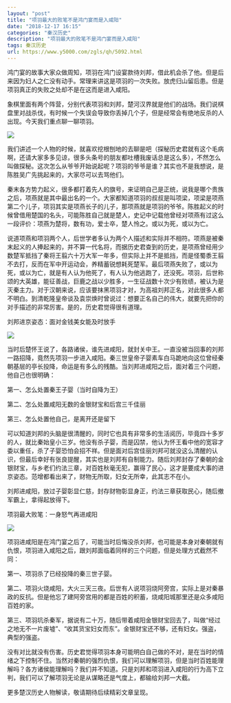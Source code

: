 ```yaml
---
layout: "post"
title: "项羽最大的败笔不是鸿门宴而是入咸阳"
date: "2018-12-17 16:15"
categories: "秦汉历史"
description: "项羽最大的败笔不是鸿门宴而是入咸阳"
tags: 秦汉历史
url: https://www.y5000.com/zgls/qh/5092.html
---
```






鸿门宴的故事大家众做周知，项羽在鸿门设宴款待刘邦，借此机会杀了他。但是后来因为妇人之仁没有动手。常理来讲这是项羽的一次失败。放虎归山留后患。但是项羽真正的失败之处却不是在这而是进入咸阳。

象棋里面有两个阵营，分别代表项羽和刘邦，楚河汉界就是他们的战场。我们说棋盘里对战杀伐，有时候一个失误会导致你丢掉几个子，但是经常会有绝地反杀的人出现。今天我们重点聊一聊项羽。

![](https://img.y5000.com/uploads/allimg/161114/8-161114103150D3.jpg)

我们讲述一个人物的时候，就喜欢挖根刨地的去聊是吧（探秘历史君就有这个毛病啊，还请大家多多见谅，很多头条号的朋友都吐槽我废话总是这么多），不然怎么叫做探秘。这次怎么从爷爷开始说起呢？项羽的爷爷是谁？其实也不是我想说，是陈胜吴广先挑起来的，大家尽可以去骂他们。

秦末各方势力起义，很多都打着先人的旗号，来证明自己是正统，说我是哪个贵族之后，项燕就是其中最出名的一个。大家都知道项羽的叔叔是叫项梁，项梁是项燕第二个儿子，项羽其实是项燕长子的儿子，那项燕就是项羽的爷爷。陈胜起义的时候曾借用楚国的名头，可能陈胜自己就是楚人，史记中记载他曾经对项燕有过这么一段评价：项燕为楚将，数有功，爱士卒，楚人怜之。或以为死，或以为亡。

说道项燕和项羽两个人，后世学者多认为两个人描述和实际并不相符。项燕是被秦末起义的人捧起来的，并不算一代名将，而据历史君查到的历史，是项燕曾经用少数楚军抵挡了秦将王翦六十万大军一年多，但实际上并不是抵挡，而是怪蜀黍王翦不去打，反而在军中开运动会，养精蓄锐想耗死楚军。最后项燕失败了，或以为死，或以为亡，就是有人认为他死了，有人认为他逃跑了，还没死。项羽，后世称颂的大英雄，能征善战，巨鹿之战以少胜多，一生征战数十次少有败绩，被认为是灭秦主力。对于汉朝来说，应该要抹黑项羽才对，为高祖刘邦正名，对此很多人都不明白。到清乾隆皇帝谈及袁崇焕时曾说过：想要正名自己的伟大，就要先把你的对手描述的非常厉害。是的，历史君觉得很有道理。

刘邦进京姿态：面对金钱美女能及时放手

![](https://img.y5000.com/uploads/allimg/161114/8-161114103143428.jpg)

当时后楚怀王说了，各路诸侯，谁先进咸阳，就封关中王。一直没被当回事的刘邦一路招降，竟然先项羽一步进入咸阳。秦三世皇帝子婴素车白马跪地向这位曾经秦朝基层的亭长投降，命运是有多么的残酷。当刘邦进咸阳之后，面对着三个问题，他自己也很明确：

第一、怎么处置秦王子婴（当时自降为王）

第二、怎么处置咸阳无数的金银财宝和后宫三千佳丽

第三、怎么处置他自己，是离开还是留下

可以知道刘邦的头脑是很清醒的，同时它也具有非常多的生活阅历，毕竟四十多岁的人，就比秦始皇小三岁。他没有杀子婴，而是囚禁，他认为怀王看中他的宽容才委以重任，杀了子婴恐怕会招不祥。但是面对后宫佳丽刘邦可就没这么清醒的认识，但最后幸好有张良提醒，其实也是刘邦有自制能力。随后刘邦封存了秦朝的金银财宝，与乡老们约法三章，对百姓秋毫无犯，赢得了民心，这才是要成大事的进京姿态。范增都看出来了，财物无所取，妇女无所幸，此其志不在小。

刘邦进咸阳，放过子婴彰显仁慈，封存财物彰显身正，约法三章获取民心，随后撤军霸上，拿得起放得下。

项羽最大败笔：一身怒气再进咸阳

![](https://img.y5000.com/uploads/allimg/161114/8-161114103135249.jpg)

项羽进咸阳是在鸿门宴之后了，可能当时后悔没杀刘邦，也可能是本身对秦朝就有仇恨，项羽进入咸阳之后，跟刘邦面临着同样的三个问题，但是处理方式截然不同：

第一、项羽杀了已经投降的秦三世子婴。

第二、项羽火烧咸阳，大火三天三夜。后世有人说项羽烧阿旁宫，实际上是对秦暴政的反抗。但是他忘了建阿旁宫用的都是百姓的积蓄，烧咸阳城那里还是众多咸阳百姓的家。

第三、项羽坑杀秦军，据说有二十万，随后带着咸阳金银财宝回去了，叫做“经过之地无不一片废墟”、“收其货宝妇女而东”。金银财宝还不够，还有妇女。强盗，典型的强盗。

没有对比就没有伤害。历史君觉得项羽本身可能明白自己做的不对，是在当时的情绪之下控制不住。当然对秦朝的强烈仇恨，我们可以理解项羽，但是当时百姓能理解吗？各方诸侯能理解吗？我们并不知道。只是刘邦和项羽进入咸阳的行为高下立判，我们可以了解项羽无论是从谋略还是气度上，都输给刘邦一大截。

更多楚汉历史人物解读，敬请期待后续精彩文章呈现。

